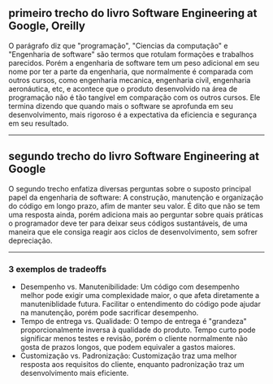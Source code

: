 ## primeiro trecho do livro Software Engineering at Google, Oreilly

O parágrafo diz que "programação", "Ciencias da computação" e "Engenharia de software" são termos que rotulam formações e trabalhos parecidos. Porém a engenharia de software tem um peso adicional em seu nome por ter a parte da engenharia, que normalmente é comparada com outros cursos, como engenharia mecanica, engenharia civil, engenharia aeronáutica, etc, e acontece que o produto desenvolvido na área de programação não é tão tangível em comparação com os outros cursos. Ele termina dizendo que quando mais o software se aprofunda em seu desenvolvimento, mais rigoroso é a expectativa da eficiencia e segurança em seu resultado.

<hr>

## segundo trecho do livro Software Engineering at Google

O segundo trecho enfatiza diversas perguntas sobre o suposto principal papel da engenharia de software: A construção, manutenção e organização do código em longo prazo, afim de manter seu valor. É dito que não se tem uma resposta ainda, porém adiciona mais ao perguntar sobre quais práticas o programador deve ter para deixar seus códigos sustantáveis, de uma maneira que ele consiga reagir aos ciclos de desenvolvimento, sem sofrer depreciação.

<hr>

### 3 exemplos de tradeoffs

<ul>
<li>Desempenho vs. Manutenibilidade: Um código com desempenho melhor pode exigir uma complexidade maior, o que afeta diretamente a manuteniblidade futura. Facilitar o entendimento do código pode ajudar na manutenção, porém pode sacrificar desempenho.</li>
<li>Tempo de entrega vs. Qualidade: O tempo de entrega é "grandeza" proporcionalmente inversa à qualidade do produto. Tempo curto pode significar menos testes e revisão, porém o cliente normalmente não gosta de prazos longos, que podem equivaler a gastos maiores.</li>
<li>Customização vs. Padronização: Customização traz uma melhor resposta aos requisitos do cliente, enquanto padronização traz um desenvolvimento mais eficiente.</li>
</ul>

